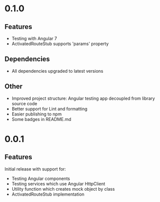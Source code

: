 # 0.1.0

## Features
- Testing with Angular 7
- ActivatedRouteStub supports 'params' property

## Dependencies
- All dependencies upgraded to latest versions

## Other
- Improved project structure: Angular testing app decoupled from library source code
- Better support for Lint and formatting
- Easier publishing to npm
- Some badges in README.md
 
# 0.0.1

## Features

Initial release with support for:
- Testing Angular components
- Testing services which use Angular HttpClient
- Utility function which creates mock object by class
- ActivatedRouteStub implementation

